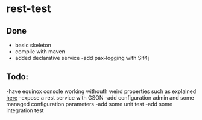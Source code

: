 # rest-test


## Done
- basic skeleton
- compile with maven
- added declarative service
-add pax-logging with Slf4j

## Todo:

-have equinox console working withouth weird properties such as explained [here](http://hwellmann.blogspot.it/2012/08/new-osgi-console-in-equinox-380.html)
-expose a rest service with GSON
-add configuration admin and some managed configuration parameters
-add some unit test
-add some integration test
